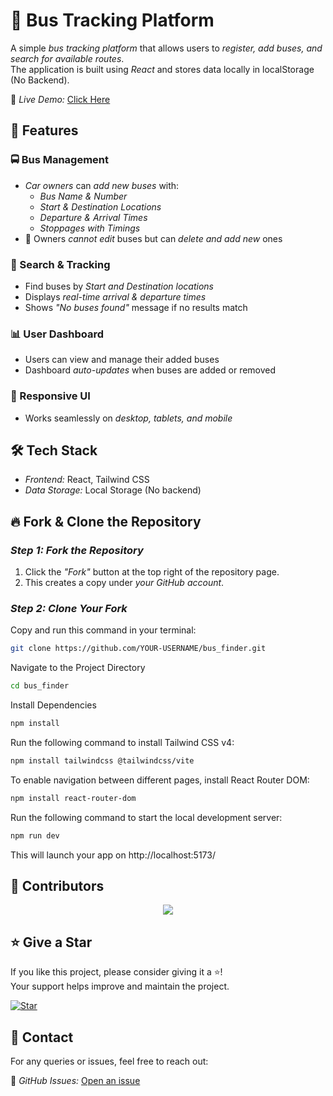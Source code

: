 # 🚌 Bus Tracking Platform

A simple *bus tracking platform* that allows users to *register, add buses, and search for available routes*.  
The application is built using *React* and stores data locally in localStorage (No Backend).  

🚀 *Live Demo:* [Click Here](https://bus-find.vercel.app/)

## 🌟 Features

### 🚍 Bus Management
- *Car owners* can *add new buses* with:
  - *Bus Name & Number*
  - *Start & Destination Locations*
  - *Departure & Arrival Times*
  - *Stoppages with Timings*
- 🚫 Owners *cannot edit* buses but can *delete and add new* ones

### 🔎 Search & Tracking
- Find buses by *Start and Destination locations*
- Displays *real-time arrival & departure times*
- Shows *"No buses found"* message if no results match

### 📊 User Dashboard
- Users can view and manage their added buses
- Dashboard *auto-updates* when buses are added or removed

### 📱 Responsive UI
- Works seamlessly on *desktop, tablets, and mobile*

## 🛠 Tech Stack

- *Frontend:* React, Tailwind CSS
- *Data Storage:* Local Storage (No backend)

## 🔥 Fork & Clone the Repository

### *Step 1: Fork the Repository*  
1. Click the *"Fork"* button at the top right of the repository page.  
2. This creates a copy under *your GitHub account*.

### *Step 2: Clone Your Fork*  
Copy and run this command in your terminal:  

```sh
git clone https://github.com/YOUR-USERNAME/bus_finder.git
```
Navigate to the Project Directory

```sh
cd bus_finder
```
Install Dependencies

```sh
npm install
```

Run the following command to install Tailwind CSS v4:

```sh
npm install tailwindcss @tailwindcss/vite
```

To enable navigation between different pages, install React Router DOM:

```sh
npm install react-router-dom
```

Run the following command to start the local development server:

```sh
npm run dev
```

This will launch your app on http://localhost:5173/

## 👥 Contributors  

<div align="center">
    <a href="https://github.com/tumansutradhar/bus_finder/graphs/contributors">
        <img src="https://contrib.rocks/image?repo=tumansutradhar/bus_finder" />
    </a>
</div>

## ⭐ Give a Star  

If you like this project, please consider giving it a ⭐!  
Your support helps improve and maintain the project.  

[![Star](https://img.shields.io/github/stars/tumansutradhar/bus_finder?style=social)](https://github.com/tumansutradhar/bus_finder)

## 📩 Contact  

For any queries or issues, feel free to reach out:  

🔗 *GitHub Issues:* [Open an issue](https://github.com/tumansutradhar/bus_finder/issues)
